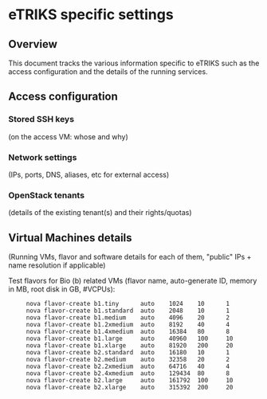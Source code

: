 # eTRIKS specific settings

## Overview

This document tracks the various information specific to eTRIKS such as the access configuration and the details of the running services.

## Access configuration

### Stored SSH keys

(on the access VM: whose and why)

### Network settings

(IPs, ports, DNS, aliases, etc for external access)

### OpenStack tenants

(details of the existing tenant(s) and their rights/quotas)

## Virtual Machines details

(Running VMs, flavor and software details for each of them, "public" IPs + name resolution if applicable)

Test flavors for Bio (b) related VMs (flavor name, auto-generate ID, memory in MB, root disk in GB, #VCPUs):

         nova flavor-create b1.tiny      auto    1024    10      1
         nova flavor-create b1.standard  auto    2048    10      1
         nova flavor-create b1.medium    auto    4096    20      2
         nova flavor-create b1.2xmedium  auto    8192    40      4
         nova flavor-create b1.4xmedium  auto    16384   80      8
         nova flavor-create b1.large     auto    40960   100     10
         nova flavor-create b1.xlarge    auto    81920   200     20
         nova flavor-create b2.standard  auto    16180   10      1
         nova flavor-create b2.medium    auto    32358   20      2
         nova flavor-create b2.2xmedium  auto    64716   40      4
         nova flavor-create b2.4xmedium  auto    129434  80      8
         nova flavor-create b2.large     auto    161792  100     10
         nova flavor-create b2.xlarge    auto    315392  200     20
